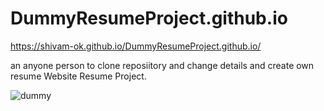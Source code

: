 # DummyResumeProject.github.io

https://shivam-ok.github.io/DummyResumeProject.github.io/

an anyone person to clone reposiitory and change details and create own resume Website Resume Project.

![dummy](https://user-images.githubusercontent.com/68122183/138080433-a80af644-4f81-48a7-bd2c-652ef1235334.gif)

